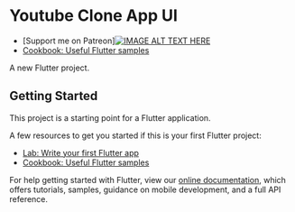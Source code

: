# Youtube Clone App UI

- [Support me on Patreon][![IMAGE ALT TEXT HERE](http://img.youtube.com/vi/YOUTUBE_VIDEO_ID_HERE/0.jpg)](https://www.patreon.com/sopheamenvan?fan_landing=true)
- [Cookbook: Useful Flutter samples](https://flutter.dev/docs/cookbook)

A new Flutter project.

## Getting Started

This project is a starting point for a Flutter application.

A few resources to get you started if this is your first Flutter project:

- [Lab: Write your first Flutter app](https://flutter.dev/docs/get-started/codelab)
- [Cookbook: Useful Flutter samples](https://flutter.dev/docs/cookbook)

For help getting started with Flutter, view our
[online documentation](https://flutter.dev/docs), which offers tutorials,
samples, guidance on mobile development, and a full API reference.
